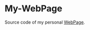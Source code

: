 # My-WebPage
Source code of my personal [WebPage](https://share.streamlit.io/asifehmed/my-webpage/main/App.py).
